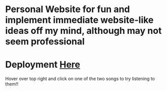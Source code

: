 # Personal Website for fun and implement immediate website-like ideas off my mind, although may not seem professional
# Deployment <a href="https://zhengzihao2002.github.io/HTML%20CSS/sample.html">Here</a>

Hover over top right and click on one of the two songs to try listening to them!!
